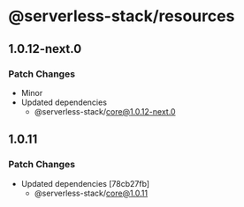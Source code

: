 # @serverless-stack/resources

## 1.0.12-next.0

### Patch Changes

- Minor
- Updated dependencies
  - @serverless-stack/core@1.0.12-next.0

## 1.0.11

### Patch Changes

- Updated dependencies [78cb27fb]
  - @serverless-stack/core@1.0.11
